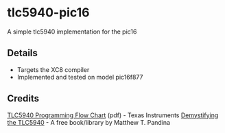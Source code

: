 # tlc5940-pic16
A simple tlc5940 implementation for the pic16

## Details
* Targets the XC8 compiler
* Implemented and tested on model pic16f877

## Credits
[TLC5940 Programming Flow Chart](http://www.ti.com/lit/sw/slvc106/slvc106.pdf) (pdf) - Texas Instruments
[Demystifying the TLC5940](https://sites.google.com/site/artcfox/demystifying-the-tlc5940) - A free book/library by Matthew T. Pandina 
